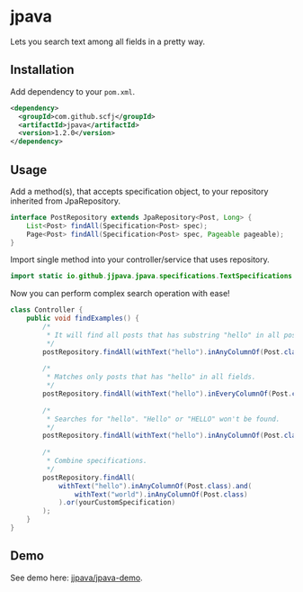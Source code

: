 # jpava
Lets you search text among all fields in a pretty way.

## Installation

Add dependency to your `pom.xml`.
```xml
<dependency>
  <groupId>com.github.scfj</groupId>
  <artifactId>jpava</artifactId>
  <version>1.2.0</version>
</dependency>
```

## Usage

Add a method(s), that accepts specification object, to your repository inherited from JpaRepository.

```java
interface PostRepository extends JpaRepository<Post, Long> {
    List<Post> findAll(Specification<Post> spec);
    Page<Post> findAll(Specification<Post> spec, Pageable pageable);
}
```

Import single method into your controller/service that uses repository.

```java
import static io.github.jjpava.jpava.specifications.TextSpecifications.withText;
```

Now you can perform complex search operation with ease!
```java
class Controller {
    public void findExamples() {
        /*
         * It will find all posts that has substring "hello" in all post's fields (title, preview, content etc)
         */
        postRepository.findAll(withText("hello").inAnyColumnOf(Post.class));
        
        /*
         * Matches only posts that has "hello" in all fields.
         */
        postRepository.findAll(withText("hello").inEveryColumnOf(Post.class));
        
        /*
         * Searches for "hello". "Hello" or "HELLO" won't be found.
         */
        postRepository.findAll(withText("hello").inAnyColumnOf(Post.class).matchCase());
        
        /*
         * Combine specifications.
         */
        postRepository.findAll(
            withText("hello").inAnyColumnOf(Post.class).and(
                withText("world").inAnyColumnOf(Post.class)
            ).or(yourCustomSpecification)
        );
    }
}
```

## Demo
See demo here: [jjpava/jpava-demo](https://github.com/jjpava/jpava-demo).
